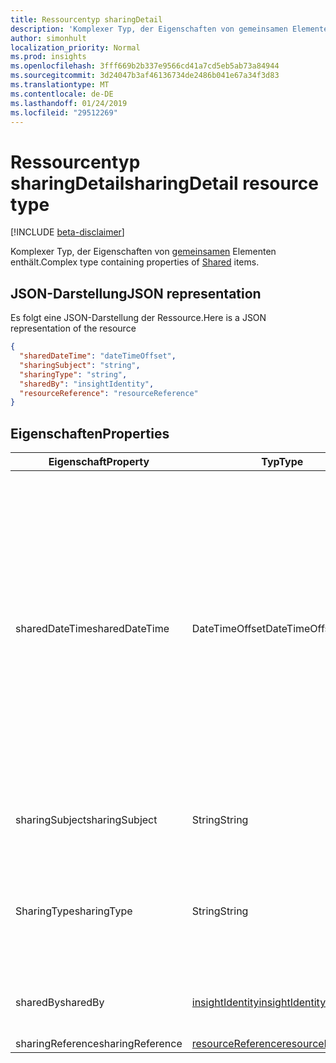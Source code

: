 ```yaml
---
title: Ressourcentyp sharingDetail
description: 'Komplexer Typ, der Eigenschaften von gemeinsamen Elementen enthält. '
author: simonhult
localization_priority: Normal
ms.prod: insights
ms.openlocfilehash: 3fff669b2b337e9566cd41a7cd5eb5ab73a84944
ms.sourcegitcommit: 3d24047b3af46136734de2486b041e67a34f3d83
ms.translationtype: MT
ms.contentlocale: de-DE
ms.lasthandoff: 01/24/2019
ms.locfileid: "29512269"
---
```

# <a name="sharingdetail-resource-type"></a><span data-ttu-id="71bae-103">Ressourcentyp sharingDetail</span><span class="sxs-lookup"><span data-stu-id="71bae-103">sharingDetail resource type</span></span>

[!INCLUDE [beta-disclaimer](../../includes/beta-disclaimer.md)]

<span data-ttu-id="71bae-104">Komplexer Typ, der Eigenschaften von [gemeinsamen](insights-shared.md) Elementen enthält.</span><span class="sxs-lookup"><span data-stu-id="71bae-104">Complex type containing properties of [Shared](insights-shared.md) items.</span></span> 

## <a name="json-representation"></a><span data-ttu-id="71bae-105">JSON-Darstellung</span><span class="sxs-lookup"><span data-stu-id="71bae-105">JSON representation</span></span>
<span data-ttu-id="71bae-106">Es folgt eine JSON-Darstellung der Ressource.</span><span class="sxs-lookup"><span data-stu-id="71bae-106">Here is a JSON representation of the resource</span></span>

```json
{
  "sharedDateTime": "dateTimeOffset",
  "sharingSubject": "string",
  "sharingType": "string",
  "sharedBy": "insightIdentity",
  "resourceReference": "resourceReference"
}
```

## <a name="properties"></a><span data-ttu-id="71bae-107">Eigenschaften</span><span class="sxs-lookup"><span data-stu-id="71bae-107">Properties</span></span>

| <span data-ttu-id="71bae-108">Eigenschaft</span><span class="sxs-lookup"><span data-stu-id="71bae-108">Property</span></span>              | <span data-ttu-id="71bae-109">Typ</span><span class="sxs-lookup"><span data-stu-id="71bae-109">Type</span></span>          | <span data-ttu-id="71bae-110">Beschreibung</span><span class="sxs-lookup"><span data-stu-id="71bae-110">Description</span></span>  |
| -------------         |-----------    | -------------|
| <span data-ttu-id="71bae-111">sharedDateTime</span><span class="sxs-lookup"><span data-stu-id="71bae-111">sharedDateTime</span></span>        | <span data-ttu-id="71bae-112">DateTimeOffset</span><span class="sxs-lookup"><span data-stu-id="71bae-112">DateTimeOffset</span></span>| <span data-ttu-id="71bae-113">Das Datum und die Zeit, die die Datei zuletzt freigegeben wurde.</span><span class="sxs-lookup"><span data-stu-id="71bae-113">The date and time the file was last shared.</span></span> <span data-ttu-id="71bae-114">Der Zeitstempel stellt die Datums- und Uhrzeitinformationen im ISO 8601-Format dar und wird immer in UTC-Zeit angegeben.</span><span class="sxs-lookup"><span data-stu-id="71bae-114">The timestamp represents date and time information using ISO 8601 format and is always in UTC time.</span></span> <span data-ttu-id="71bae-115">Mitternacht UTC-Zeit am 1. Januar 2014 würde z. B. wie folgt aussehen: `2014-01-01T00:00:00Z`.</span><span class="sxs-lookup"><span data-stu-id="71bae-115">For example, midnight UTC on Jan 1, 2014 would look like this: `2014-01-01T00:00:00Z`.</span></span> <span data-ttu-id="71bae-116">Schreibgeschützt.</span><span class="sxs-lookup"><span data-stu-id="71bae-116">Read-only.</span></span>  |
| <span data-ttu-id="71bae-117">sharingSubject</span><span class="sxs-lookup"><span data-stu-id="71bae-117">sharingSubject</span></span>        | <span data-ttu-id="71bae-118">String</span><span class="sxs-lookup"><span data-stu-id="71bae-118">String</span></span>          | <span data-ttu-id="71bae-119">Der Betreff, mit dem das Dokument freigegeben wurde.</span><span class="sxs-lookup"><span data-stu-id="71bae-119">The subject with which the document was shared.</span></span> |
| <span data-ttu-id="71bae-120">SharingType</span><span class="sxs-lookup"><span data-stu-id="71bae-120">sharingType</span></span>             | <span data-ttu-id="71bae-121">String</span><span class="sxs-lookup"><span data-stu-id="71bae-121">String</span></span>        | <span data-ttu-id="71bae-122">Bestimmt, wie das Dokument freigegeben wurde, kann durch "Link", "Anlage", "Group", "Site" sein.</span><span class="sxs-lookup"><span data-stu-id="71bae-122">Determines the way the document was shared, can be by a "Link", "Attachment", "Group", "Site".</span></span>     |
| <span data-ttu-id="71bae-123">sharedBy</span><span class="sxs-lookup"><span data-stu-id="71bae-123">sharedBy</span></span>                | [<span data-ttu-id="71bae-124">insightIdentity</span><span class="sxs-lookup"><span data-stu-id="71bae-124">insightIdentity</span></span>](insights-insightidentity.md)      | <span data-ttu-id="71bae-125">Der Benutzer, die das Dokument freigegeben.</span><span class="sxs-lookup"><span data-stu-id="71bae-125">The user who shared the document.</span></span>  |
| <span data-ttu-id="71bae-126">sharingReference</span><span class="sxs-lookup"><span data-stu-id="71bae-126">sharingReference</span></span>        | [<span data-ttu-id="71bae-127">resourceReference</span><span class="sxs-lookup"><span data-stu-id="71bae-127">resourceReference</span></span>](insights-resourcereference.md)      |  |
<!--
{
  "type": "#page.annotation",
  "suppressions": [
    "Error: /api-reference/beta/resources/insights-sharingdetail.md:\r\n      Exception processing links.\r\n    System.ArgumentException: Link Definition was null. Link text: !INCLUDE [beta-disclaimer](../../includes/beta-disclaimer.md)\r\n      at ApiDoctor.Validation.DocFile.get_LinkDestinations()\r\n      at ApiDoctor.Validation.DocSet.ValidateLinks(Boolean includeWarnings, String[] relativePathForFiles, IssueLogger issues, Boolean requireFilenameCaseMatch, Boolean printOrphanedFiles)"
  ]
}
-->
